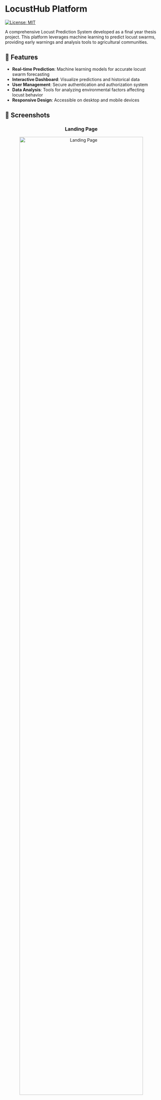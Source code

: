 # LocustHub Platform

[![License: MIT](https://img.shields.io/badge/License-MIT-yellow.svg)](https://opensource.org/licenses/MIT)

A comprehensive Locust Prediction System developed as a final year thesis project. This platform leverages machine learning to predict locust swarms, providing early warnings and analysis tools to agricultural communities.

## 🚀 Features

- **Real-time Prediction**: Machine learning models for accurate locust swarm forecasting
- **Interactive Dashboard**: Visualize predictions and historical data
- **User Management**: Secure authentication and authorization system
- **Data Analysis**: Tools for analyzing environmental factors affecting locust behavior
- **Responsive Design**: Accessible on desktop and mobile devices

## 📸 Screenshots

<div align="center">
  <h3>Landing Page</h3>
  <img src="./screenshots/landing-page.png" alt="Landing Page" width="90%">
  
  <div style="display: flex; flex-wrap: wrap; justify-content: center; gap: 20px; margin-top: 20px;">
    <div style="flex: 1; min-width: 300px; max-width: 48%;">
      <h4>Login</h4>
      <img src="./screenshots/login.png" alt="Login Page" style="width: 100%; border-radius: 8px; box-shadow: 0 4px 8px rgba(0,0,0,0.1);">
    </div>
    <div style="flex: 1; min-width: 300px; max-width: 48%;">
      <h4>Sign Up</h4>
      <img src="./screenshots/sign-up.png" alt="Sign Up Page" style="width: 100%; border-radius: 8px; box-shadow: 0 4px 8px rgba(0,0,0,0.1);">
    </div>
  </div>

  <div style="margin-top: 30px;">
    <h3>Dashboard</h3>
    <img src="./screenshots/dashboard.png" alt="Dashboard" style="width: 100%; max-width: 1200px; border-radius: 8px; box-shadow: 0 4px 8px rgba(0,0,0,0.1);">
  </div>

  <div style="display: flex; flex-wrap: wrap; justify-content: center; gap: 20px; margin-top: 30px;">
    <div style="flex: 1; min-width: 300px; max-width: 48%;">
      <h4>Analytics</h4>
      <img src="./screenshots/analytics.png" alt="Analytics" style="width: 100%; border-radius: 8px; box-shadow: 0 4px 8px rgba(0,0,0,0.1);">
    </div>
    <div style="flex: 1; min-width: 300px; max-width: 48%;">
      <h4>Reports</h4>
      <img src="./screenshots/reports.png" alt="Reports" style="width: 100%; border-radius: 8px; box-shadow: 0 4px 8px rgba(0,0,0,0.1);">
    </div>
  </div>

  <div style="display: flex; flex-wrap: wrap; justify-content: center; gap: 20px; margin-top: 30px;">
    <div style="flex: 1; min-width: 300px; max-width: 48%;">
      <h4>Prediction Result</h4>
      <img src="./screenshots/result.png" alt="Prediction Result" style="width: 100%; border-radius: 8px; box-shadow: 0 4px 8px rgba(0,0,0,0.1);">
    </div>
    <div style="flex: 1; min-width: 300px; max-width: 48%;">
      <h4>Settings</h4>
      <img src="./screenshots/settings.png" alt="Settings" style="width: 100%; border-radius: 8px; box-shadow: 0 4px 8px rgba(0,0,0,0.1);">
    </div>
  </div>
</div>


## 📁 Project Structure

```
.
├── backend/           # Backend API and services
│   ├── app.py         # Main application entry point
│   ├── routes/        # API route definitions
│   ├── models/        # Database models
│   └── README.md      # Backend documentation
│
├── frontend/         # Frontend web application
│   ├── public/        # Static files
│   ├── app.js         # Express server
│   └── README.md      # Frontend documentation
│
└── thesis-project/   # Thesis documentation and research
    ├── data/          # Research datasets
    ├── models/        # ML model files
    └── README.md      # Thesis documentation
```

## 🛠️ Installation

### Prerequisites
- Python 3.8+
- Node.js 14+
- SQLite (or your preferred database)

### Setup

1. **Clone the repository**
   ```bash
   git clone https://github.com/MasterWithAhmad/locust-hub-platform.git
   cd locust-hub-platform
   ```

2. **Set up the backend**
   ```bash
   cd backend
   python -m venv venv
   source venv/bin/activate  # On Windows: venv\Scripts\activate
   pip install -r requirements.txt
   ```

3. **Set up the frontend**
   ```bash
   cd ../frontend
   npm install
   ```

## 🚦 Running the Application

1. **Start the backend server**
   ```bash
   cd backend
   python app.py
   ```

2. **Start the frontend server**
   ```bash
   cd ../frontend
   npm start
   ```

3. Access the application at `http://localhost:3000`

## 📚 Documentation

- [Backend Documentation](./backend/README.md)
- [Frontend Documentation](./frontend/README.md)
- [Thesis Documentation](./thesis-project/README.md)

## 🤝 Contributing

Contributions are welcome! Please read our [contributing guidelines](CONTRIBUTING.md) to get started.

## 📄 License

This project is licensed under the MIT License - see the [LICENSE](./LICENSE) file for details.

## 📧 Contact

Ahmad - [ahmad.netdev@gmail.com](mailto:ahmad.netdev@gmail.com)

Project Link: [https://github.com/MasterWithAhmad/locust-hub-platform](https://github.com/MasterWithAhmad/locust-hub-platform)

## 🙏 Acknowledgments

### Technologies & Libraries
- [Flask](https://flask.palletsprojects.com/) - Python web framework
- [Express.js](https://expressjs.com/) - Node.js web application framework
- [Bootstrap 5](https://getbootstrap.com/) - Frontend component library
- [SQLite](https://www.sqlite.org/) - Database engine
- [Chart.js](https://www.chartjs.org/) - Data visualization
- [Font Awesome](https://fontawesome.com/) - Icons and UI components

### Data & Research
- [FAO Locust Watch](http://www.fao.org/ag/locusts/en/info/info/faq/index.html) - For locust behavior and prediction methodologies
- [Meteorological data sources](https://www.ncdc.noaa.gov/) - Weather and climate data